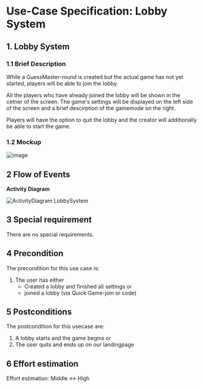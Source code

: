 # Use-Case Specification: Lobby System

## 1. Lobby System

### 1.1 Brief Description
While a GuessMaster-round is created but the actual game has not yet started, players will be able to join the lobby.

All the players who have already joined the lobby will be shown in the cetner of the screen.
The game's settings will be displayed on the left side of the screen and a brief descirption of the gamemode on the right.

Players will have the option to quit the lobby and the creator will additionally be able to start the game.

### 1.2 Mockup

![image](https://user-images.githubusercontent.com/115224074/197407365-b3762a5d-6951-470e-8086-e09ef3ed5828.png)

## 2 Flow of Events

**Activity Diagram**

![ActivityDiagram LobbySystem](https://user-images.githubusercontent.com/62339676/199761214-855ad4d6-4139-46fd-80c5-db7cf779848e.jpg)


## 3 Special requirement 

There are no special requirements.

## 4 Precondition

The precondition for this use case is:
1. The user has either
    - Created a lobby and finished all settings or
    - joined a lobby (via Quick Game-join or code)

## 5 Postconditions 

The postcondition for this usecase are:
1. A lobby starts and the game begins or
2. The user quits and ends up on our landingpage

## 6 Effort estimation 

Effort estimation: Middle <-> High

